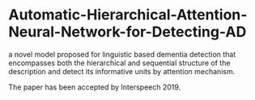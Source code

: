 # Automatic-Hierarchical-Attention-Neural-Network-for-Detecting-AD
a novel model proposed for linguistic based dementia detection that encompasses both the hierarchical and sequential structure of the description and detect its informative units by attention mechanism. 


The paper has been accepted by Interspeech 2019.
